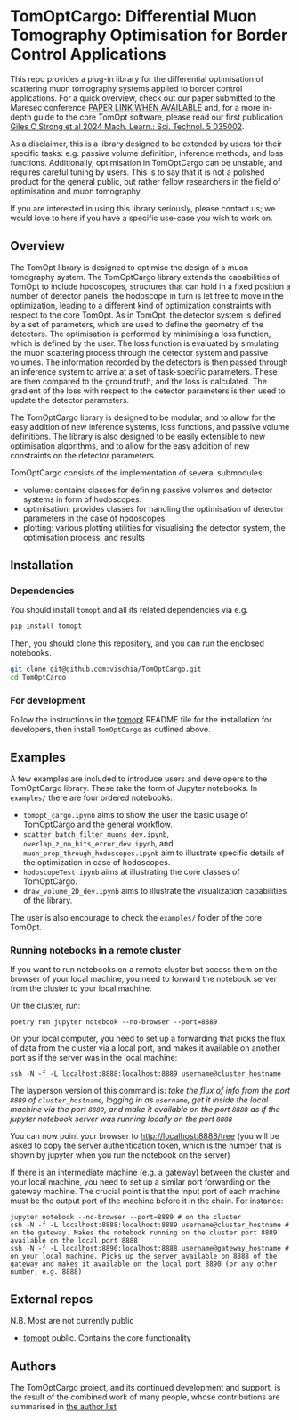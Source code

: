 # TomOptCargo: Differential Muon Tomography Optimisation for Border Control Applications

This repo provides a plug-in library for the differential optimisation of scattering muon tomography systems applied to border control applications. For a quick overview, check out our paper submitted to the Maresec conference [PAPER LINK WHEN AVAILABLE]() and, for a more in-depth guide to the core TomOpt software, please read our first publication [Giles C Strong et al 2024 Mach. Learn.: Sci. Technol. 5 035002](10.1088/2632-2153/ad52e7).

As a disclaimer, this is a library designed to be extended by users for their specific tasks: e.g. passive volume definition, inference methods, and loss functions. Additionally, optimisation in TomOptCargo can be unstable, and requires careful tuning by users. This is to say that it is not a polished product for the general public, but rather fellow researchers in the field of optimisation and muon tomography.

If you are interested in using this library seriously, please contact us;  we would love to here if you have a specific use-case you wish to work on.


## Overview

The TomOpt library is designed to optimise the design of a muon tomography system. The TomOptCargo library extends the capabilities of TomOpt to include hodoscopes, structures that can hold in a fixed position a number of detector panels: the hodoscope in turn is let free to move in the optimization, leading to a different kind of optimization constraints with respect to the core TomOpt. As in TomOpt, the detector system is defined by a set of parameters, which are used to define the geometry of the detectors. The optimisation is performed by minimising a loss function, which is defined by the user. The loss function is evaluated by simulating the muon scattering process through the detector system and passive volumes. The information recorded by the detectors is then passed through an inference system to arrive at a set of task-specific parameters. These are then compared to the ground truth, and the loss is calculated. The gradient of the loss with respect to the detector parameters is then used to update the detector parameters.

The TomOptCargo library is designed to be modular, and to allow for the easy addition of new inference systems, loss functions, and passive volume definitions. The library is also designed to be easily extensible to new optimisation algorithms, and to allow for the easy addition of new constraints on the detector parameters.

TomOptCargo consists of the implementation of several submodules:

- volume: contains classes for defining passive volumes and detector systems in form of hodoscopes.
- optimisation: provides classes for handling the optimisation of detector parameters in the case of hodoscopes.
- plotting: various plotting utilities for visualising the detector system, the optimisation process, and results

## Installation

### Dependencies

You should install `tomopt` and all its related dependencies via e.g.

```bash
pip install tomopt
```

Then, you should clone this repository, and you can run the enclosed notebooks.

```bash
git clone git@github.com:vischia/TomOptCargo.git
cd TomOptCargo
```
    
### For development

Follow the instructions in the [tomopt](github.com:GilesStrong/tomopt/) README file for the installation for developers, then install `TomOptCargo` as outlined above.

## Examples

A few examples are included to introduce users and developers to the TomOptCargo library. These take the form of Jupyter notebooks. In `examples/` there are four ordered notebooks:

- `tomopt_cargo.ipynb` aims to show the user the basic usage of TomOptCargo  and the general workflow.
- `scatter_batch_filter_muons_dev.ipynb`, `overlap_z_no_hits_error_dev.ipynb`, and `muon_prop_through_hodoscopes.ipynb` aim to illustrate specific details of the optimization in case of hodoscopes.
- `hodoscopeTest.ipynb` aims at illustrating the core classes of TomOptCargo.
- `draw_volume_2D_dev.ipynb` aims to illustrate the visualization capabilities of the library.

The user is also encourage to check the `examples/` folder of the core TomOpt.


### Running notebooks in a remote cluster

If you want to run notebooks on a remote cluster but access them on the browser of your local machine, you need to forward the notebook server from the cluster to your local machine.

On the cluster, run:
```
poetry run jupyter notebook --no-browser --port=8889
```

On your local computer, you need to set up a forwarding that picks the flux of data from the cluster via a local port, and makes it available on another port as if the server was in the local machine:
```
ssh -N -f -L localhost:8888:localhost:8889 username@cluster_hostname
```

The layperson version of this command is: *take the flux of info from the port `8889` of `cluster_hostname`, logging in as `username`, get it inside the local machine via the port `8889`, and make it available on the port `8888` as if the jupyter notebook server was running locally on the port `8888`*

You can now point your browser to [http://localhost:8888/tree](http://localhost:8888/tree) (you will be asked to copy the server authentication token, which is the number that is shown by jupyter when you run the notebook on the server)

If there is an intermediate machine (e.g. a gateway) between the cluster and your local machine, you need to set up a similar port forwarding on the gateway machine. The crucial point is that the input port of each machine must be the output port of the machine before it in the chain. For instance:
```
jupyter notebook --no-browser --port=8889 # on the cluster
ssh -N -f -L localhost:8888:localhost:8889 username@cluster_hostname # on the gateway. Makes the notebook running on the cluster port 8889 available on the local port 8888
ssh -N -f -L localhost:8890:localhost:8888 username@gateway_hostname # on your local machine. Picks up the server available on 8888 of the gateway and makes it available on the local port 8890 (or any other number, e.g. 8888)
```

## External repos

N.B. Most are not currently public

- [tomopt](https://github.com/GilesStrong/tomopt) public. Contains the core functionality

## Authors

The TomOptCargo project, and its continued development and support, is the result of the combined work of many people, whose contributions are summarised in [the author list](https://github.com/vischia/TomOptCargo/blob/main/AUTHORS.md)
